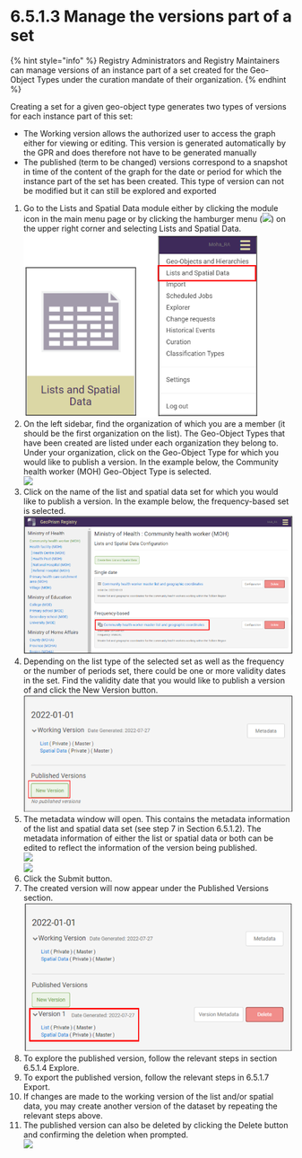 # 6.5.1.3 Manage the versions part of a set

{% hint style="info" %}
Registry Administrators and Registry Maintainers can manage versions of an instance part of a set created for the Geo-Object Types under the curation mandate of their organization.
{% endhint %}

Creating a set for a given geo-object type generates two types of versions for each instance part of this set:&#x20;

* The Working version allows the authorized user to access the graph either for viewing or editing. This version is generated automatically by the GPR and does therefore not have to be generated manually&#x20;
* The published (term to be changed) versions correspond to a snapshot in time of the content of the graph for the date or period for which the instance part of the set has been created. This type of version can not be modified but it can still be explored and exported

1. Go to the Lists and Spatial Data module either by clicking the module icon in the main menu page or by clicking the hamburger menu (![](https://lh3.googleusercontent.com/4ieAODNcwrlKZ6iUiZnYlbLGZmQJiEse\_Z8mls7B1vwiKHOfldO3TWH3smxfa1IJQb\_BhxM7c6iTe--Wm0sPvlovt4jp-DaoMkTqq5MNslg-imIrXqyoa3A3Fnq-Ct\_7AAaQzW-xMCIbev1kGSUU8xN5v8iFIayG4z8c4H78mU80Ms6J\_4PBB1ghQw)) on the upper right corner and selecting Lists and Spatial Data.\
   ![](<../../../../../.gitbook/assets/image (19).png>)
2. On the left sidebar, find the organization of which you are a member (it should be the first organization on the list). The Geo-Object Types that have been created are listed under each organization they belong to. Under your organization, click on the Geo-Object Type for which you would like to publish a version. In the example below, the Community health worker (MOH) Geo-Object Type is selected.\
   ![](https://lh5.googleusercontent.com/MOAD6c5hx16S0-v4KLMLrkl45-Izl8LY8p27CNqmRLEt56VLZljFFE9oSRHOFbuEN9g5v4wK80ijuORjWWpQ00KAvFEWfDdepN3laiZs7EndvmikOVrwFc-YdGd47WIX9bJg8BZxr-KcP\_yHgOfpavSNaI2avmS3IzSlJQyKtp2sk7zwvMBHo2qkjg)
3. Click on the name of the list and spatial data set for which you would like to publish a version. In the example below, the frequency-based set is selected.\
   ![](<../../../../../.gitbook/assets/image (18).png>)
4. Depending on the list type of the selected set as well as the frequency or the number of periods set, there could be one or more validity dates in the set. Find the validity date that you would like to publish a version of and click the New Version button.\
   ![](<../../../../../.gitbook/assets/image (2).png>)
5. The metadata window will open. This contains the metadata information of the list and spatial data set (see step 7 in Section 6.5.1.2). The metadata information of either the list or spatial data or both can be edited to reflect the information of the version being published.\
   ![](https://lh3.googleusercontent.com/W-5aE0QpiLSVxpxkZ\_m8QkIAjS57s\_GFbynDuE5T4Kn9h-z2ARjtsCSkpgQlq0lERXSS2rJcjbwx45Td4pqiurwZzv1fPE\_iLM58TPT\_qRa5tVFQYKAEauw9jX12u4YSfKPl42DhM0LmiBe4x2v9blErj6wA0hZfhiq\_CdFK01v9Ukfdb4mubeTSuA)\
   ![](https://lh4.googleusercontent.com/k-iT4mJYjR3vfgZEbvRilXn5fsoAyQEov-67X\_BwPTLtcerFv9uVwSv2ZhRNDjsmgmIh9br6-HqrP6KGN7Hd2j-PBkuO-Gmh5TMSn-jLFhfHuzA-pUNdZ89q2H3iSaL6GXeeT6Dkw90VbvJaembrSU62Jproftclg0xPPk6z0aKVQfwI8Wez9w7Saw)
6. Click the Submit button.&#x20;
7. The created version will now appear under the Published Versions section.\
   ![](../../../../../.gitbook/assets/image.png)
8. To explore the published version, follow the relevant steps in section 6.5.1.4 Explore.&#x20;
9. To export the published version, follow the relevant steps in 6.5.1.7 Export.&#x20;
10. If changes are made to the working version of the list and/or spatial data, you may create another version of the dataset by repeating the relevant steps above.&#x20;
11. The published version can also be deleted by clicking the Delete button and confirming the deletion when prompted.\
    ![](https://lh3.googleusercontent.com/WNsNqjd7cbnSaU9xTakVP03LfAscANxzp9Sp7-9b5GBUrRUqXHZfVBZ3KKkilid4lX8rzW4J3L8CDv5I1B-hgolyQMDYB3N2e14mIz6eIfdI4hMcW666WX2UMvRFFGSrtXQIpnJGi6e3gMZ6nx-c4GYMLTjJQk2CuALH64NAV2ggxAG5bm30MPd7Vg)



